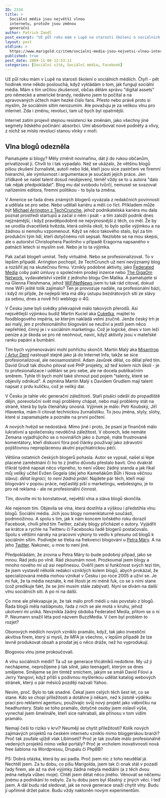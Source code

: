 ```yaml
---
ID: 2334
title: >
  Sociální média jsou největší vlnou
  internetu, protože jsou změnou
  generační
author: Patrick Zandl
post_excerpt: "Už půl roku mám v Lupě na starosti školení o sociálních médiích. Čtyři - pět hodinek mne někdo poslouchá, když vykládám o tom, jak fungují sociální média. Mám s tím určitou zkušenost, občas dělám správu *digital assets* pro německé a americké brandy, nedávno jsem to počítal a na spravovaných účtech mám hezké číslo fans. Přesto nebo právě proto si myslím, že sociálním sítím nerozumím. Ale považuju je za velikou vlnu pro internet. Zda i změnu, revoluci, tam už bych byl opatrnější. "
layout: post
oldlink: >
  https://www.marigold.cz/item/socialni-media-jsou-nejvetsi-vlnou-internetu-protoze-jsou-zmenou-generacni
published: true
post_date: 2009-11-06 12:53:11
categories: [Sociální sítě, Sociální média, Facebook]
---
```

Už půl roku mám v Lupě na starosti školení o sociálních médiích. Čtyři - pět hodinek mne někdo poslouchá, když vykládám o tom, jak fungují sociální média. Mám s tím určitou zkušenost, občas dělám správu "digital assets" pro německé a americké brandy, nedávno jsem to počítal a na spravovaných účtech mám hezké číslo fans. Přesto nebo právě proto si myslím, že sociálním sítím nerozumím. Ale považuju je za velikou vlnu pro internet. Zda i změnu, revoluci, tam už bych byl opatrnější. 

Internet zatím projevil stejnou resistenci ke změnám, jako všechny jiné segmety lidského počínání: absorbci. Umí absorbovat nové podněty a vlivy, z nichž se místo revolucí stanou vlnky v moři. 

<h2>Vlna blogů odezněla</h2>

Pamatujete si blogy? Měly změnit novinařinu, dát ji do rukou občanům, privatizovat ji. Chvíli to i tak vypadalo. Než se ukázalo, že většinu blogů píšou zkušení žurnalisté, autoři nebo lidé, kteří jsou sice zastrčeni ve firemní hierarchii, ale výmluvnost i argumentace je součástí jejich práce. Jen zřídkavě se našel talent dosud neobjevený, téměř vždy se to u autora "dalo tak nějak předpokládat". Blog mu dal svobodu tvůrčí, nemusel se svazovat nařízeními editora, firemní politikou - to byla ta změna. 

V Americe se řada dnes známých blogerů vyvázala z redakčních povinností a udělala se pro sebe.  Nebo udělali kariéru a měli co říct. Příkladem může být <a href="http://www.linkedin.com/profile?viewProfile=&key=72082">Michael Arrington z TechCrunche</a>, jehož podnikatelská kariéra mu dala poznat prostředí startupů a začal o něm i psát - a tím založil podnik dnes nejznámější, i když pravděpodobně ne nejvýnosnější z těch, co měl. Že by se urodila dvacetiletá hvězda, která oslnila okolí, to bylo spíše výjimkou a na žádnou si nemohu vzpomenout. Když se něco takového stalo, byl za tím produkční tým lidí, kteří dotyčnému roli sepsali. Nezlobte se na mou skepsi, ale o autorství Christophera Paoliniho v případě Eragorna napsaného v patnácti letech si myslím své. Nebo je to ta výjimka.  

Pak začali blogeři umírat. Tedy virtuálně. Nebo se profesionalizovat. To v lepším případě. Arrington pochopil, že TechCrunch už není nevýznamý blog a rozšířil jej na skutečnou firmu. Vznikly podobné aktivity, jako <a href="http://www.federatedmedia.net/">Federated Media</a> coby pakt úmluvy o společném prodeji inzerce nebo <a href="http://gigaom.com/">The GigaOm Network</a>, vydavatelství vzešlé z jednoho blogu Om Malika. A pamatujete si na Glenna Fleishmana, jehož <a href="http://www.wifinetnews.com">WiFiNetNews</a> jsem tu tak rád citoval, dokud mne WiFi ještě tolik zajímalo? Ten je provozuje nadále, na profesionální bázi, i když mi přijde, že nejlepší léta má díky ústupu bezdrátových sítí ze slávy za sebou, dnes a nově frčí weblogy o 4G.

V Česku jsme byli svědky překvapivě málo takových přerodů. Asi nejsvětlejší výjimkou budiž Martin Kuciel aka <a href="http://www.cuketka.cz">Cuketka</a>, majitel to foodblogového impéria, se kterým nakládá velmi zručně. Jenže český trh je asi malý, jen z profesionálního blogování se neuživí a jestli jsem něco nepřehléd, činný je i v sociálním marketingu. Což je logické, dnes v tom leží peníze a je škoda se pro ně neohnout, navíc, když aktivity jsou v mateřské ranku papání a bumbání. 

Tím bych vyjmenovávání mohl pohříchu skončit. Martin Malý aka <a href="http://www.misantrop.info">Misantrop / Artur Dent</a> nastoupil stejně jako já do Internet Infa, takže se sice profesionalizoval, ale neosamostatnil. Adam Javůrek dělal, co dělal před tím. David Grudl tak dlouho piloval své PHP projekty, až teď kolem nich školí - je to profesionalizace i udělání se pro sebe, ale ne docela publikačním směrem. Tyhle tři bych mohl také shrnout pod pojem "talenty, které se objevily odnikud". A zejména Martin Malý s Davidem Grudlem mají talent napsat z prdu kuličku, což je veliký dar. 

V Česku je tahle věc generační záležitostí.  Staří pisálci odešli do propadliště dějin, porevoluční svět mají problémy chápat, nebo mají problémy stát na straně, která by byla čtenářsky únosná. Výjimek je málo: Petr Koubský, Jiří Hlavenka, mám-li citovat technickou žurnalistiku. To jsou jména, styly, slohy, které si zapamatujete a poznáte na první počtení. 

A nových hvězd se nedostává. Mimo jiné i proto, že psaní je finančně málo lukrativní a společensky nevděčná záležitost. V oborech, kde nemáte Zemana vyjadřujícího se o novinářích jako o žumpě, máte frustrované komentátory, kteří diskusní fóra pod články používají jako zdravotní pojišťovnou neproplácenou akutní psychiatrickou péči.  

Většina ostatních českých blogerů pohasla. Autor se vypsal, našel si lépe placené zaměstnání či ho to z jiného důvodu přestalo bavit. Ono dvakrát třikrát týdně napsat něco vtipného, to není vůbec žádný sranda a jak říkal můj veliký učitel Evžen Gogela (dej jeho Kameňákům Bůh i Nova věčnou slávu): <em>dělat legraci, to není žádná prdel</em>. Najdete pár těch, kteří mají blogování v popisu práce, nejčastěji píší o marketingu, webdesignu, je to pro ně reklama - ale ne profesionální činnost. 

Tím, dovolte mi to konstatovat, největší vlna a sláva blogů skončila. 

Ale nejenom tím. Objevila se vlna, která dostihla a výškou i předstihla vlnu blogů. Sociální média. Jich jsou blogy nomenklaturně součástí, podmnožinou. A spolu s tím, jak k nám koncem loňského roku dorazil Facebook, chvíli před tím Twitter, začaly blogy přicházet o autory. Vyjádřit se krátce a rychle na Twitteru či Facebooku řadě blogerů postačovalo. Spolu s většími nároky na pracovní výkony to vedlo k přesunu od blogů k sociálním sítím. Podívejte se třeba na frekvenci blogování u <a href="http://www.petrmara.com/blogger/">Petra Máry</a>. A na jeho <a href="http://twitter.com/PetrMara">Twitter</a>. Nakonec, u mne to není jiné. 

Předpokládám, že zrovna u Petra Máry to bude podobný případ, jako se mnou. Rád jedu po vlně. Rád zkoumám nové. Prozkoumal jsem blogy a mnoho nového mi už asi nepřinesou. Ověřil jsem si funkčnost svých tezí tím, že jsem vystavěl několik redakcí vzniklých kolem blogů, abych prokázal, že specializovaná média mohou vznikat v Česku i po roce 2005 a uživí se. Je mi fuk, že ta média neznáte, k mé lítosti je mi méně fuk, co se s nimi stane (což predikuje fakt, že se jimi musím stále zabývat). Nyní se dívám na další vlnu sociálních sítí. A po ní na další. 

Co mne ale překvapuje je, že tak málo profi médií u nás povstalo z blogů. Řada blogů měla našlápnuto, řada z nich se ale motá v kruhu, jehož ukotvení mi uniká. Nevznikla žádný obdoba Federated Media, přitom se o ni P. Neumann snažil léta pod názvem BuzzMedia. V čem byl problém to rozjet? 

Oborových médiích nových vzniklo pramálo, když, tak jako investiční akvitiva firem, který si myslí, že MFA je všechno, v lepším případě že lze levně produkovat obsah a prodat jej o něco dráže, než ho vyprodukují. 

Blogovou vlnu jsme prokoučovali. 

A vlnu sociálních médií? Ta už se generace třicátníků nedotkne. My už ji nechápeme, neprožijeme ji tak silně, jako teenageři, kterým se dnes smějeme. Smějeme se jim tímtéž smíchem, jakým se smáli David Filovi a Jerry Yangovi, když přišli s podivnou myšlenkou udělat katalog webových stránek, který o pár měsíců později nazvali Yahoo.

Nevím, proč. Bylo to tak snadné. Čekal jsem celých těch šest let, co se stane. Kdo se chopí příležitosti a dotáhne ji někam, než k jistotě výdělku prací pro reklamní agenturu, používajíc svůj nový projekt jako vábničku na headhuntery. Stalo se toho pramálo, dotyčné osoby jsem oslavil výše, vynechal jsem šmelináře, kteří sice nahrabali, ale přínosu v tom vidím pramálo. 

Nemají češi to riziko v krvi? Neumějí se chytit příležitosti? Kolik nových zajímavých projektů na českém internetu vzniklo mimo bloggerskou branži? Proč tak zoufale ujíždí vlak Líbímseti? Proč je tak zoufale málo profesionálně vedených projektů mimo velké portály? Proč je vrcholem inovativnosti nová free šablona na Wordpressu, Drupalu či PhpBB?

PS: Dobrá otázka, která by asi padla. Proč jsem nic z toho  neudělal já. Nechtěl jsem. Za tu dobu, co píšu Marigolda, jsem tak či onak stál v pozadí řady firem, ale až na dvě výjimky žádná nebyla mediální (a z těch dvou jedna nebyla vůbec moje). Chtěl jsem dělat něco jiného. Věnovat se něčemu jinému a podnikání to nebylo. Za tu dobu jsem byl šťastný z jiných věcí. I teď jsem. A dál budu rád sledovat, jak se nová generace snaží chytit vlny. Budu jí upřímně držet palce. Budu vždy nakloněn novým experimentům.
